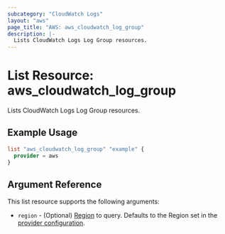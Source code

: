 ```yaml
---
subcategory: "CloudWatch Logs"
layout: "aws"
page_title: "AWS: aws_cloudwatch_log_group"
description: |-
  Lists CloudWatch Logs Log Group resources.
---
```


# List Resource: aws_cloudwatch_log_group

Lists CloudWatch Logs Log Group resources.

## Example Usage

```terraform
list "aws_cloudwatch_log_group" "example" {
  provider = aws
}
```

## Argument Reference

This list resource supports the following arguments:

* `region` - (Optional) [Region](https://docs.aws.amazon.com/general/latest/gr/rande.html#regional-endpoints) to query.
  Defaults to the Region set in the [provider configuration](https://registry.terraform.io/providers/hashicorp/aws/latest/docs#aws-configuration-reference).
